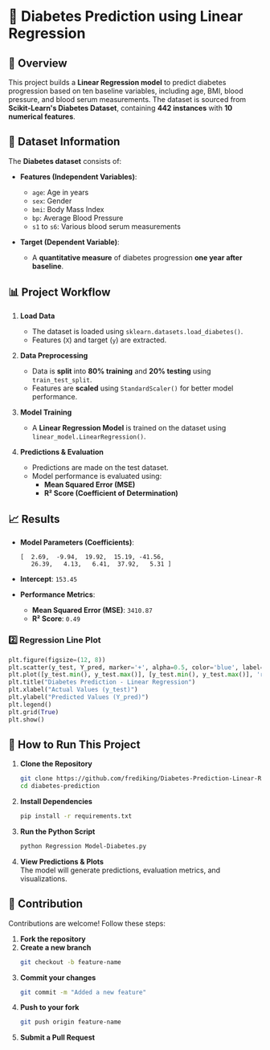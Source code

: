 # 🏥 Diabetes Prediction using Linear Regression

## 📌 Overview

This project builds a **Linear Regression model** to predict diabetes progression based on ten baseline variables, including age, BMI, blood pressure, and blood serum measurements. The dataset is sourced from **Scikit-Learn's Diabetes Dataset**, containing **442 instances** with **10 numerical features**.

## 📂 Dataset Information

The **Diabetes dataset** consists of:

- **Features (Independent Variables)**:
  - `age`: Age in years
  - `sex`: Gender
  - `bmi`: Body Mass Index
  - `bp`: Average Blood Pressure
  - `s1` to `s6`: Various blood serum measurements

- **Target (Dependent Variable)**:
  - A **quantitative measure** of diabetes progression **one year after baseline**.

## 📊 Project Workflow

1. **Load Data**  
   - The dataset is loaded using `sklearn.datasets.load_diabetes()`.
   - Features (`X`) and target (`y`) are extracted.

2. **Data Preprocessing**  
   - Data is **split** into **80% training** and **20% testing** using `train_test_split`.
   - Features are **scaled** using `StandardScaler()` for better model performance.

3. **Model Training**  
   - A **Linear Regression Model** is trained on the dataset using `linear_model.LinearRegression()`.

4. **Predictions & Evaluation**  
   - Predictions are made on the test dataset.
   - Model performance is evaluated using:
     - **Mean Squared Error (MSE)**
     - **R² Score (Coefficient of Determination)**

## 📈 Results

- **Model Parameters (Coefficients)**:
  ```
  [  2.69,  -9.94,  19.92,  15.19, -41.56,  
     26.39,   4.13,   6.41,  37.92,   5.31 ]
  ```

- **Intercept**: `153.45`

- **Performance Metrics**:
  - **Mean Squared Error (MSE)**: `3410.87`
  - **R² Score**: `0.49`


### 2️⃣ Regression Line Plot  
```python
plt.figure(figsize=(12, 8))
plt.scatter(y_test, Y_pred, marker='+', alpha=0.5, color='blue', label='Data Points')
plt.plot([y_test.min(), y_test.max()], [y_test.min(), y_test.max()], 'r-', lw=2, label='Prediction Line')
plt.title("Diabetes Prediction - Linear Regression")
plt.xlabel("Actual Values (y_test)")
plt.ylabel("Predicted Values (Y_pred)")
plt.legend()
plt.grid(True)
plt.show()
```

## 📌 How to Run This Project

1. **Clone the Repository**  
   ```bash
   git clone https://github.com/frediking/Diabetes-Prediction-Linear-Regression.git
   cd diabetes-prediction
   ```

2. **Install Dependencies**  
   ```bash
   pip install -r requirements.txt
   ```

3. **Run the Python Script**  
   ```bash
   python Regression Model-Diabetes.py
   ```

4. **View Predictions & Plots**  
   The model will generate predictions, evaluation metrics, and visualizations.

## 🤝 Contribution

Contributions are welcome! Follow these steps:

1. **Fork the repository**  
2. **Create a new branch**  
   ```bash
   git checkout -b feature-name
   ```
3. **Commit your changes**  
   ```bash
   git commit -m "Added a new feature"
   ```
4. **Push to your fork**  
   ```bash
   git push origin feature-name
   ```
5. **Submit a Pull Request**

